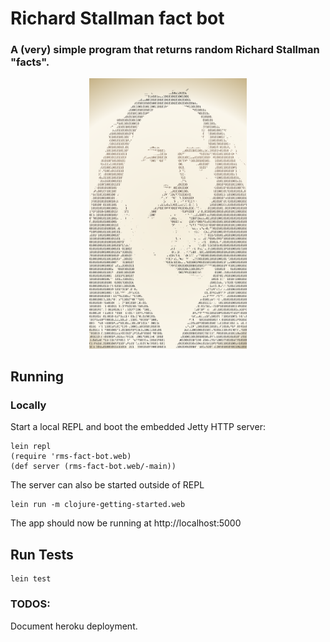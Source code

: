 # Richard Stallman fact bot


### A (very) simple program that returns random Richard Stallman "facts".

<p align="center"><img src="/img/rms.png" width="50%" height="50%"/></p>

## Running

### Locally
Start a local REPL and boot the embedded Jetty HTTP server:

    lein repl
    (require 'rms-fact-bot.web)
    (def server (rms-fact-bot.web/-main))
    
The server can also be started outside of REPL
    
    lein run -m clojure-getting-started.web

    
The app should now be running at http://localhost:5000
 
## Run Tests

    lein test

### TODOS:
Document heroku deployment.

